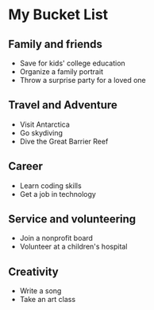 # My Bucket List

## Family and friends
 * Save for kids' college education
 * Organize a family portrait
 * Throw a surprise party for a loved one

## Travel and Adventure
 * Visit Antarctica
 * Go skydiving
 * Dive the Great Barrier Reef
 
## Career
 * Learn coding skills
 * Get a job in technology

## Service and volunteering
 * Join a nonprofit board
 * Volunteer at a children's hospital
 
## Creativity
* Write a song
* Take an art class
